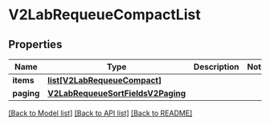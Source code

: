 # V2LabRequeueCompactList

## Properties
Name | Type | Description | Notes
------------ | ------------- | ------------- | -------------
**items** | [**list[V2LabRequeueCompact]**](V2LabRequeueCompact.md) |  | 
**paging** | [**V2LabRequeueSortFieldsV2Paging**](V2LabRequeueSortFieldsV2Paging.md) |  | 

[[Back to Model list]](../README.md#documentation-for-models) [[Back to API list]](../README.md#documentation-for-api-endpoints) [[Back to README]](../README.md)

